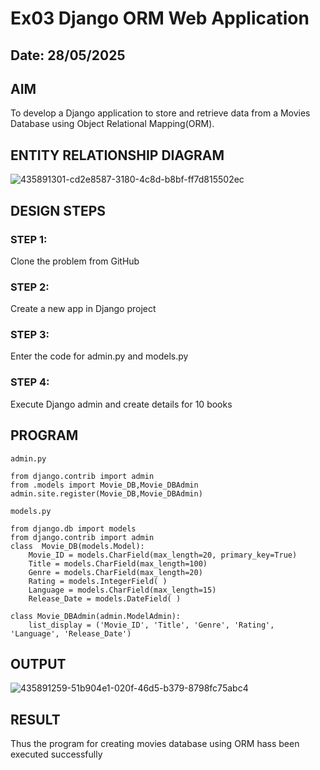 # Ex03 Django ORM Web Application
## Date: 28/05/2025

## AIM
To develop a Django application to store and retrieve data from a Movies Database using Object Relational Mapping(ORM).

## ENTITY RELATIONSHIP DIAGRAM

![435891301-cd2e8587-3180-4c8d-b8bf-ff7d815502ec](https://github.com/user-attachments/assets/4d08f756-57df-440f-9676-d6b34cd671a3)

## DESIGN STEPS

### STEP 1:
Clone the problem from GitHub

### STEP 2:
Create a new app in Django project

### STEP 3:
Enter the code for admin.py and models.py

### STEP 4:
Execute Django admin and create details for 10 books

## PROGRAM
```
admin.py

from django.contrib import admin 
from .models import Movie_DB,Movie_DBAdmin 
admin.site.register(Movie_DB,Movie_DBAdmin)

models.py

from django.db import models 
from django.contrib import admin 
class  Movie_DB(models.Model): 
    Movie_ID = models.CharField(max_length=20, primary_key=True) 
    Title = models.CharField(max_length=100) 
    Genre = models.CharField(max_length=20) 
    Rating = models.IntegerField( ) 
    Language = models.CharField(max_length=15) 
    Release_Date = models.DateField( ) 

class Movie_DBAdmin(admin.ModelAdmin): 
    list_display = ('Movie_ID', 'Title', 'Genre', 'Rating', 'Language', 'Release_Date')
```
## OUTPUT

![435891259-51b904e1-020f-46d5-b379-8798fc75abc4](https://github.com/user-attachments/assets/11f310a2-3cd6-4114-b893-2d405c34dc11)


## RESULT

Thus the program for creating movies database using ORM hass been executed successfully



